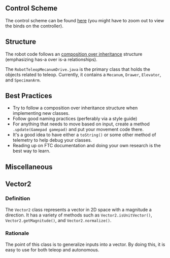 ## Control Scheme
The control scheme can be found [here](https://www.google.com/url?q=https://www.padcrafter.com/?templates%3DGamepad%2B2%257CGamepad%2B1%26aButton%3DToggle%2BClaw%26rightBumper%3D%26col%3D%2523242424%252C%2523606A6E%252C%2523FFFFFF%26rightTrigger%3DExtend%2BDrawer%26leftTrigger%3DRetract%2BDrawer%26bButton%3D%26xButton%3DToggle%2BClaw%2BJoint%26plat%3D%257C%257C0%26rightStick%3D%257CTurn%26leftStickClick%3D%257CMove&sa=D&source=docs&ust=1730486755886136&usg=AOvVaw08bQ9yp8JotVR7uCbEcO9a) (you might have to zoom out to view the binds on the controller).

## Structure
The robot code follows an [composition over inheritance](https://en.wikipedia.org/wiki/Composition_over_inheritance) structure (emphasizing has-a over is-a relationships). 

The `RobotTeleopMecanumDrive.java` is the primary class that holds the objects related to teleop. Currently, it contains a `Mecanum`, `Drawer`, `Elevator`, and `SpecimanArm`.

## Best Practices
- Try to follow a composition over inheritance structure when implementing new classes.
- Follow good naming practices (perferably via a style guide)
- For anything that needs to move based on input, create a method `.update(Gamepad gamepad)` and put your movement code there.
- It's a good idea to have either a `toString()` or some other method of telemetry to help debug your classes.
- Reading up on FTC documentation and doing your own research is the best way to learn.

## Miscellaneous
## Vector2
### Definition
The `Vector2` class represents a vector in 2D space with a magnitude a direction. It has a variety of methods such as `Vector2.isUnitVector()`, `Vector2.getMagnitude()`, and `Vector2.normalize()`.
### Rationale
The point of this class is to generalize inputs into a vector. By doing this, it is easy to use for both teleop and autonomous.
